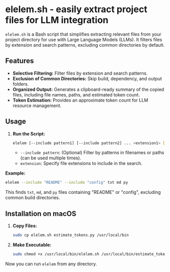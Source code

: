 # elelem.sh - easily extract project files for LLM integration

`elelem.sh` is a Bash script that simplifies extracting relevant files from your project directory for use with Large Language Models (LLMs). It filters files by extension and search patterns, excluding common directories by default.

## Features

- **Selective Filtering:** Filter files by extension and search patterns.
- **Exclusion of Common Directories:** Skip build, dependency, and output folders.
- **Organized Output:** Generates a clipboard-ready summary of the copied files, including file names, paths, and estimated token count.
- **Token Estimation:** Provides an approximate token count for LLM resource management.

## Usage

1. **Run the Script:**
   ```bash
   elelem [--include pattern1] [--include pattern2] ... <extension1> [extension2] ...
   ```

   *   `--include pattern`: (Optional) Filter by patterns in filenames or paths (can be used multiple times).
   *   `extension`: Specify file extensions to include in the search.

**Example:**

```bash
elelem --include "README" --include "config" txt md py
```

This finds `txt`, `md`, and `py` files containing "README" or "config", excluding common build directories.

## Installation on macOS

1.  **Copy Files:**
    ```bash
    sudo cp elelem.sh estimate_tokens.py /usr/local/bin
    ```

2.  **Make Executable:**
    ```bash
    sudo chmod +x /usr/local/bin/elelem.sh /usr/local/bin/estimate_tokens.py
    ```

Now you can run `elelem` from any directory.

